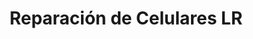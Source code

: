 ---
title: "Reparación de Celulares LR"
url: /soyaniquilpan-de-juarez/reparacion-de-celulares-lr/
shop: teléfono móvil
---